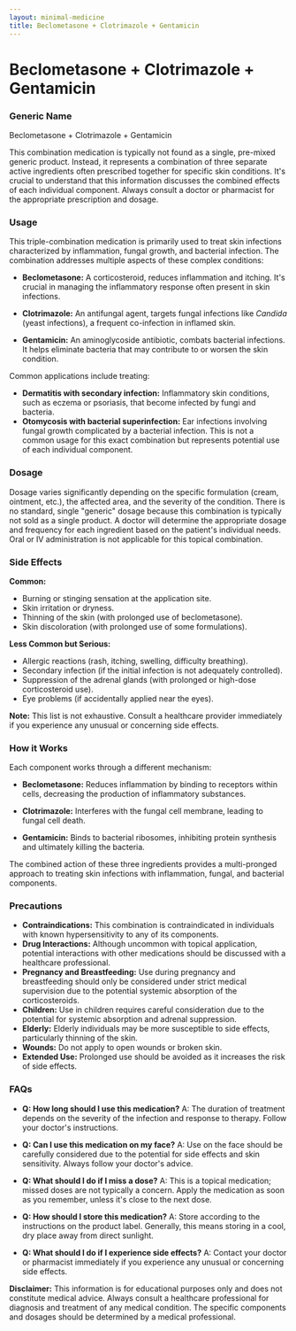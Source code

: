 ```yaml
---
layout: minimal-medicine
title: Beclometasone + Clotrimazole + Gentamicin
---
```


# Beclometasone + Clotrimazole + Gentamicin
### Generic Name
Beclometasone + Clotrimazole + Gentamicin

This combination medication is typically not found as a single, pre-mixed generic product.  Instead, it represents a combination of three separate active ingredients often prescribed together for specific skin conditions.  It's crucial to understand that this information discusses the combined effects of each individual component.  Always consult a doctor or pharmacist for the appropriate prescription and dosage.


### Usage
This triple-combination medication is primarily used to treat skin infections characterized by inflammation, fungal growth, and bacterial infection.  The combination addresses multiple aspects of these complex conditions:

* **Beclometasone:** A corticosteroid, reduces inflammation and itching.  It's crucial in managing the inflammatory response often present in skin infections.

* **Clotrimazole:** An antifungal agent, targets fungal infections like *Candida* (yeast infections), a frequent co-infection in inflamed skin.

* **Gentamicin:** An aminoglycoside antibiotic, combats bacterial infections. It helps eliminate bacteria that may contribute to or worsen the skin condition.

Common applications include treating:

* **Dermatitis with secondary infection:** Inflammatory skin conditions, such as eczema or psoriasis, that become infected by fungi and bacteria.
* **Otomycosis with bacterial superinfection:** Ear infections involving fungal growth complicated by a bacterial infection.  This is not a common usage for this exact combination but represents potential use of each individual component.


### Dosage
Dosage varies significantly depending on the specific formulation (cream, ointment, etc.), the affected area, and the severity of the condition.  There is no standard, single "generic" dosage because this combination is typically not sold as a single product. A doctor will determine the appropriate dosage and frequency for each ingredient based on the patient's individual needs.  Oral or IV administration is not applicable for this topical combination.


### Side Effects

**Common:**

* Burning or stinging sensation at the application site.
* Skin irritation or dryness.
* Thinning of the skin (with prolonged use of beclometasone).
* Skin discoloration (with prolonged use of some formulations).

**Less Common but Serious:**

* Allergic reactions (rash, itching, swelling, difficulty breathing).
* Secondary infection (if the initial infection is not adequately controlled).
* Suppression of the adrenal glands (with prolonged or high-dose corticosteroid use).
*  Eye problems (if accidentally applied near the eyes).

**Note:**  This list is not exhaustive.  Consult a healthcare provider immediately if you experience any unusual or concerning side effects.


### How it Works

Each component works through a different mechanism:

* **Beclometasone:**  Reduces inflammation by binding to receptors within cells, decreasing the production of inflammatory substances.

* **Clotrimazole:** Interferes with the fungal cell membrane, leading to fungal cell death.

* **Gentamicin:**  Binds to bacterial ribosomes, inhibiting protein synthesis and ultimately killing the bacteria.

The combined action of these three ingredients provides a multi-pronged approach to treating skin infections with inflammation, fungal, and bacterial components.


### Precautions

* **Contraindications:** This combination is contraindicated in individuals with known hypersensitivity to any of its components.
* **Drug Interactions:** Although uncommon with topical application, potential interactions with other medications should be discussed with a healthcare professional.
* **Pregnancy and Breastfeeding:** Use during pregnancy and breastfeeding should only be considered under strict medical supervision due to the potential systemic absorption of the corticosteroids.
* **Children:**  Use in children requires careful consideration due to the potential for systemic absorption and adrenal suppression.
* **Elderly:**  Elderly individuals may be more susceptible to side effects, particularly thinning of the skin.
* **Wounds:** Do not apply to open wounds or broken skin.
* **Extended Use:** Prolonged use should be avoided as it increases the risk of side effects.


### FAQs

* **Q: How long should I use this medication?** A:  The duration of treatment depends on the severity of the infection and response to therapy.  Follow your doctor's instructions.

* **Q: Can I use this medication on my face?** A: Use on the face should be carefully considered due to the potential for side effects and skin sensitivity.  Always follow your doctor's advice.

* **Q: What should I do if I miss a dose?** A:  This is a topical medication; missed doses are not typically a concern.  Apply the medication as soon as you remember, unless it's close to the next dose.

* **Q: How should I store this medication?** A: Store according to the instructions on the product label.  Generally, this means storing in a cool, dry place away from direct sunlight.

* **Q: What should I do if I experience side effects?** A: Contact your doctor or pharmacist immediately if you experience any unusual or concerning side effects.


**Disclaimer:** This information is for educational purposes only and does not constitute medical advice.  Always consult a healthcare professional for diagnosis and treatment of any medical condition.  The specific components and dosages should be determined by a medical professional.
